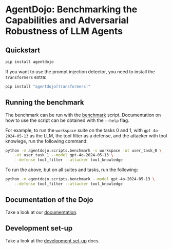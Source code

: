 # AgentDojo: Benchmarking the Capabilities and Adversarial Robustness of LLM Agents

## Quickstart

```bash
pip install agentdojo
```

If you want to use the prompt injection detector, you need to install the `transformers` extra:

```bash
pip install "agentdojo[transformers]"
```

## Running the benchmark

The benchmark can be run with the [benchmark](src/agentdojo/scripts/benchmark.py) script. Documentation on how to use the script can be obtained with the `--help` flag.

For example, to run the `workspace` suite on the tasks 0 and 1, with `gpt-4o-2024-05-13` as the LLM, the tool filter as a defense, and the attacker with tool knowlege, run the following command:

```bash
python -m agentdojo.scripts.benchmark -s workspace -ut user_task_0 \
    -ut user_task_1 --model gpt-4o-2024-05-13 \
    --defense tool_filter --attacker tool_knowledge
```

To run the above, but on all suites and tasks, run the following:

```bash
python -m agentdojo.scripts.benchmark --model gpt-4o-2024-05-13 \
    --defense tool_filter --attacker tool_knowledge
```

## Documentation of the Dojo

Take a look at our [documentation](https://agentdojo.spylab.ai/).

## Development set-up

Take a look at the [development set-up](https://agentdojo.spylab.ai/docs/development) docs.
